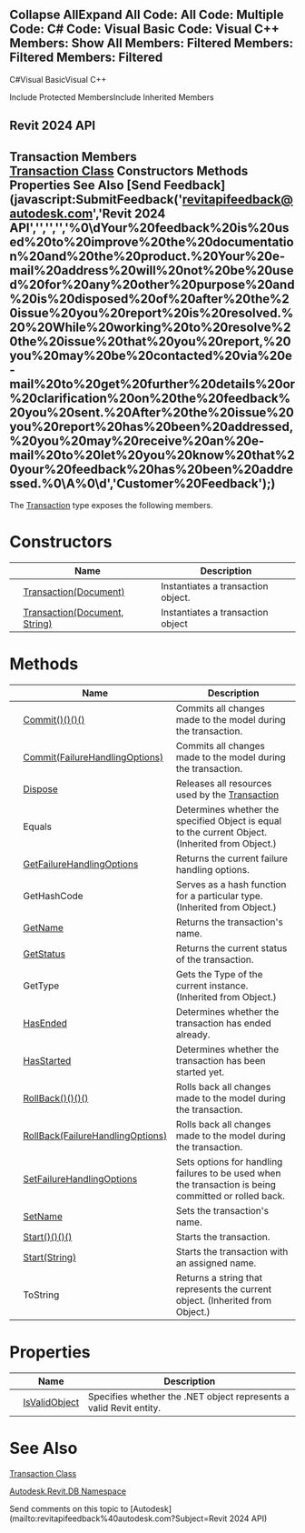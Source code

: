 ﻿

Collapse AllExpand All Code: All Code: Multiple Code: C# Code: Visual Basic Code: Visual C++  Members: Show All Members: Filtered Members: Filtered Members: Filtered   
---  
  
C#Visual BasicVisual C++

Include Protected MembersInclude Inherited Members

Revit 2024 API  
---  
Transaction Members  
[Transaction Class](308ebf8d-d96d-4643-cd1d-34fffcea53fd.md) Constructors Methods Properties See Also [Send Feedback](javascript:SubmitFeedback\('revitapifeedback@autodesk.com','Revit 2024 API','','','','%0\\dYour%20feedback%20is%20used%20to%20improve%20the%20documentation%20and%20the%20product.%20Your%20e-mail%20address%20will%20not%20be%20used%20for%20any%20other%20purpose%20and%20is%20disposed%20of%20after%20the%20issue%20you%20report%20is%20resolved.%20%20While%20working%20to%20resolve%20the%20issue%20that%20you%20report,%20you%20may%20be%20contacted%20via%20e-mail%20to%20get%20further%20details%20or%20clarification%20on%20the%20feedback%20you%20sent.%20After%20the%20issue%20you%20report%20has%20been%20addressed,%20you%20may%20receive%20an%20e-mail%20to%20let%20you%20know%20that%20your%20feedback%20has%20been%20addressed.%0\\A%0\\d','Customer%20Feedback'\);)  
---  
  
The [Transaction](308ebf8d-d96d-4643-cd1d-34fffcea53fd.md) type exposes the following members.

# Constructors

|  | Name | Description |
| --- | --- | --- |
|  | [Transaction(Document)](36a9e161-5943-3a7d-b022-a2779185d02c.md) | Instantiates a transaction object. |
|  | [Transaction(Document, String)](8ac32652-a440-7f01-81b8-d6a7f2dc7791.md) | Instantiates a transaction object |
  
# Methods

|  | Name | Description |
| --- | --- | --- |
|  | [Commit()()()()](32714010-7138-f64f-8fde-a310354448e3.md) | Commits all changes made to the model during the transaction. |
|  | [Commit(FailureHandlingOptions)](9e9983d1-bd0d-b476-2dc4-021c56eb2bd7.md) | Commits all changes made to the model during the transaction. |
|  | [Dispose](58d38d85-06cb-58ad-3631-8c2301240c94.md) | Releases all resources used by the [Transaction](308ebf8d-d96d-4643-cd1d-34fffcea53fd.md) |
|  | Equals | Determines whether the specified Object is equal to the current Object. (Inherited from Object.) |
|  | [GetFailureHandlingOptions](f306f808-a753-1585-18ef-57d65e76fad4.md) | Returns the current failure handling options. |
|  | GetHashCode | Serves as a hash function for a particular type.  (Inherited from Object.) |
|  | [GetName](efc9e55a-1457-db92-66ec-84fcfc688552.md) | Returns the transaction's name. |
|  | [GetStatus](fdf98941-eee4-d8af-e3f7-5b6c7ccc3c74.md) | Returns the current status of the transaction. |
|  | GetType | Gets the Type of the current instance. (Inherited from Object.) |
|  | [HasEnded](0287f338-0d0c-aff2-c75b-0aefe452969d.md) | Determines whether the transaction has ended already. |
|  | [HasStarted](425a8103-a11b-4c45-f002-0e7bc602d074.md) | Determines whether the transaction has been started yet. |
|  | [RollBack()()()()](bd1e69e9-961e-1c07-f70a-a29b90c6eb97.md) | Rolls back all changes made to the model during the transaction. |
|  | [RollBack(FailureHandlingOptions)](d99de9ee-168e-a114-1255-0cea9f317efb.md) | Rolls back all changes made to the model during the transaction. |
|  | [SetFailureHandlingOptions](1e913cca-f75b-8dfb-b172-5a04f3732b85.md) | Sets options for handling failures to be used when the transaction is being committed or rolled back. |
|  | [SetName](c0283e7f-d261-6016-724c-31ae5cde96a7.md) | Sets the transaction's name. |
|  | [Start()()()()](1146fa87-127d-c432-0f51-79a5eb102031.md) | Starts the transaction. |
|  | [Start(String)](5fb266f4-5eca-049f-6a30-f3ed76687409.md) | Starts the transaction with an assigned name. |
|  | ToString | Returns a string that represents the current object. (Inherited from Object.) |
  
# Properties

|  | Name | Description |
| --- | --- | --- |
|  | [IsValidObject](80f24fab-a66b-7bf9-949c-1fbaa360c79d.md) | Specifies whether the .NET object represents a valid Revit entity. |
  
# See Also

[Transaction Class](308ebf8d-d96d-4643-cd1d-34fffcea53fd.md)

[Autodesk.Revit.DB Namespace](87546ba7-461b-c646-cbb1-2cb8f5bff8b2.md)

Send comments on this topic to [Autodesk](mailto:revitapifeedback%40autodesk.com?Subject=Revit 2024 API)